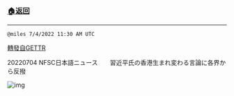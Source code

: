 ###  [:house:返回](README.md)
---


`@miles 7/4/2022 11:30 AM UTC`

[轉發自GETTR](https://gettr.com/post/p1h054e7916)

20220704 NFSC日本語ニュース　　習近平氏の香港生まれ変わる言論に各界から反撥

![img](https://media.gettr.com/group22/origin/2022/07/04/11/d67af4e1-ef48-c4e6-2bd8-71ccca47c027/6383d6c383a688bc0ce747d8282e44b3.jpeg)
